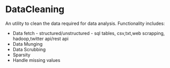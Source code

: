 DataCleaning
============

An utility to clean the data required for data analysis. 
Functionality includes:

<ul><li>Data fetch - structured/unstructured - sql tables, csv,txt,web scrapping, hadoop,twitter api/rest api</li>
<li>Data Munging</li>
<li>Data Scrubbing</li>
<li>Sparsity</li>
<li>Handle missing values</li></ul>


